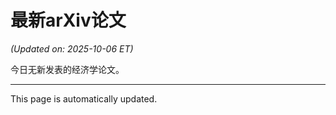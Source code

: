 # 最新arXiv论文

<!-- ARXIV_PAPERS_START -->
*(Updated on: 2025-10-06 ET)*

今日无新发表的经济学论文。
<!-- ARXIV_PAPERS_END -->

---
This page is automatically updated.
